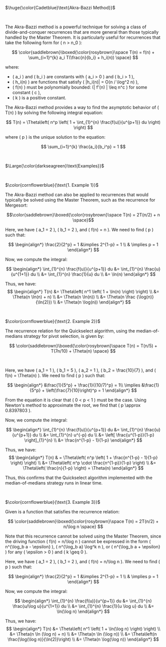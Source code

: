 $\huge{\color{Cadetblue}\text{Akra-Bazzi Method}}$

<br/>

The Akra-Bazzi method is a powerful technique for solving a class of divide-and-conquer recurrences that are more general than those typically handled by the Master Theorem. It is particularly useful for recurrences that take the following form for \( n > n_0 \):

$$ 
\color{saddlebrown}\boxed{\color{rosybrown}\space T(n) = f(n) + \sum_{i=1}^{k} a_i T(\frac{n}{b_i} + h_i(n)) \space}
$$

where:

- \( a_i \) and \( b_i \) are constants with \( a_i > 0 \) and \( b_i > 1 \),
- \( h_i(n) \) are functions that satisfy \( |h_i(n)| = O(n / \log^2 n) \),
- \( f(n) \) must be polynomially bounded: \(| f'(n) | \leq n^c \) for some constant \( c \),
- \( k \) is a positive constant.

The Akra-Bazzi method provides a way to find the asymptotic behavior of \( T(n) \) by solving the following integral equation:

$$ T(n) = \Theta\left( n^p \left( 1 + \int_{1}^{n} \frac{f(u)}{u^{p+1}} du \right) \right) $$

where \( p \) is the unique solution to the equation:

$$ \sum_{i=1}^{k} \frac{a_i}{b_i^p} = 1 $$  

<br/>

$\Large{\color{darkseagreen}\text{Examples}}$

<br/>

$\color{cornflowerblue}{\text{1. Example 1}}$

The Akra-Bazzi method can also be applied to recurrences that would typically be solved using the Master Theorem, such as the recurrence for Mergesort:

$$\color{saddlebrown}\boxed{\color{rosybrown}\space T(n) = 2T(n/2) + n \space}$$

Here, we have \( a_1 = 2 \), \( b_1 = 2 \), and \( f(n) = n \). We need to find \( p \) such that:

$$ 
\begin{align*}
\frac{2}{2^p} = 1 &\implies 2^{1-p} = 1 \\ 
& \implies p = 1
\end{align*}
$$

Now, we compute the integral:

$$ 
\begin{align*}
\int_{1}^{n} \frac{f(u)}{u^{p+1}} du &= \int_{1}^{n} \frac{u}{u^{1+1}} du \\
&= \int_{1}^{n} \frac{1}{u} du \\
&= \ln(n)
\end{align*}
$$

Thus, we have:
$$
\begin{align*}
T(n) &= \Theta\left( n^1 \left( 1 + \ln(n) \right) \right) \\
&= \Theta(n \ln(n) + n) \\
&= \Theta(n \ln(n)) \\
&= \Theta(n \frac {\log(n)}{\ln(2)}) \\
&= \Theta(n \log(n)) 
\end{align*}
$$

<br/>

$\color{cornflowerblue}{\text{2. Example 2}}$

The recurrence relation for the Quickselect algorithm, using the median-of-medians strategy for pivot selection, is given by:

$$
\color{saddlebrown}\boxed{\color{rosybrown}\space T(n) = T(n/5) + T(7n/10) + \Theta(n) \space}
$$

<br/>

Here, we have \( a_1 = 1 \), \( b_1 = 5 \), \( a_2 = 1 \), \( b_2 = \frac{10}{7} \), and \( f(n) = \Theta(n) \). We need to find \( p \) such that:

$$ 
\begin{align*}
&\frac{1}{5^p} + \frac{1}{(10/7)^p} = 1\\
\implies &\frac{1}{5^p} + \left(\frac{7}{10}\right)^p = 1
\end{align*}
$$

From the equation it is clear that \( 0 < p < 1 \) must be the case. Using Newton's method to approximate the root, we find that \( p \approx 0.8397803 \).

Now, we compute the integral:

$$ 
\begin{align*}
\int_{1}^{n} \frac{f(u)}{u^{p+1}} du &= \int_{1}^{n} \frac{u}{u^{p+1}} du \\
&= \int_{1}^{n} u^{-p} du \\
&= \left[ \frac{u^{1-p}}{1-p} \right]_{1}^{n} \\
&= \frac{n^{1-p} - 1}{1-p}
\end{align*}
$$

Thus, we have:
$$
\begin{align*}
T(n) & = \Theta\left( n^p \left( 1 + \frac{n^{1-p} - 1}{1-p} \right) \right) \\
&= \Theta\left( n^p \cdot \frac{n^{1-p}}{1-p} \right) \\
&= \Theta\left( \frac{n}{1-p} \right) = \Theta(n)
\end{align*}
$$

Thus, this confirms that the Quickselect algorithm implemented with the median-of-medians strategy runs in linear time.

<br/>

$\color{cornflowerblue}{\text{3. Example 3}}$

Given is a function that satisfies the recurrence relation:

$$
\color{saddlebrown}\boxed{\color{rosybrown}\space T(n) = 2T(n/2) + n/\log n \space}
$$

Note that this recurrence cannot be solved using the Master Theorem, since the driving function \( f(n) = n/\log n \) cannot be expressed in the form \( n^{\log_b a - \epsilon} \), \( n^{\log_b a} \log^k n \), or \( n^{\log_b a + \epsilon} \) for any \( \epsilon > 0 \) and \( k \geq 0 \).

Here, we have \( a_1 = 2 \), \( b_1 = 2 \), and \( f(n) = n/\log n \). We need to find \( p \) such that:

$$ 
\begin{align*}
\frac{2}{2^p} = 1 &\implies 2^{1-p} = 1 \\ 
& \implies p = 1
\end{align*}
$$

Now, we compute the integral:

$$ 
\begin{align*}
\int_{1}^{n} \frac{f(u)}{u^{p+1}} du &= \int_{1}^{n} \frac{u/\log u}{u^{1+1}} du \\
&= \int_{1}^{n} \frac{1}{u \log u} du \\
&= \ln(\log n)
\end{align*}
$$

Thus, we have:
$$
\begin{align*}
T(n) &= \Theta\left( n^1 \left( 1 + \ln(\log n) \right) \right) \\
&= \Theta(n \ln (\log n) + n) \\
&= \Theta(n \ln (\log n)) \\
&= \Theta\left(n \frac{\log(\log n)}{\ln(2)}\right) \\
&= \Theta(n \log(\log n))
\end{align*}
$$

